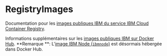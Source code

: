 # RegistryImages

Documentation pour les [images publiques IBM du service IBM Cloud Container Registry](https://cloud.ibm.com/docs/services/Registry?topic=registry-public_images#public_images).

Informations supplémentaires sur les [images publiques IBM sur Docker Hub](https://hub.docker.com/u/ibmcom/). **Remarque **: L'[image IBM Node (`ibmnode`)](https://hub.docker.com/r/ibmcom/ibmnode/) est désormais hébergée dans Docker Hub.
